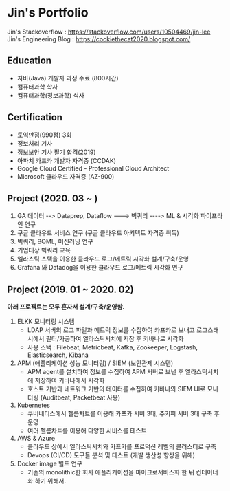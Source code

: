 # **Jin's Portfolio** 
Jin's Stackoverflow :  https://stackoverflow.com/users/10504469/jin-lee <br/>
Jin's Engineering Blog : https://cookiethecat2020.blogspot.com/

## Education
- 자바(Java) 개발자 과정 수료 (800시간)
- 컴퓨터과학 학사
- 컴퓨터과학(정보과학) 석사

## Certification
- 토익만점(990점) 3회
- 정보처리 기사
- 정보보안 기사 필기 합격(2019)
- 아파치 카프카 개발자 자격증 (CCDAK)
- Google Cloud Certified - Professional Cloud Architect 
- Microsoft 클라우드 자격증 (AZ-900) 

## Project (2020. 03 ~    ) 
1. GA 데이터 --> Dataprep, Dataflow ---> 빅쿼리   ----> ML & 시각화   파이프라인 연구 
2. 구글 클라우드 서비스 연구 (구글 클라우드 아키텍트 자격증 취득)
3. 빅쿼리, BQML, 머신러닝 연구
4. 기업대상 빅쿼리 교육 
5. 엘라스틱 스택을 이용한 클라우드 로그/메트릭 시각화 설계/구축/운영
6. Grafana 와 Datadog을 이용한 클라우드 로그/메트릭 시각화 연구

## Project (2019. 01 ~ 2020. 02)
**아래 프로젝트는 모두 혼자서 설계/구축/운영함.**
1. ELKK 모니터링 시스템 
   - LDAP 서버의 로그 파일과 메트릭 정보를 수집하여 카프카로 보내고 로그스태시에서 필터/가공하여 엘라스틱서치에 저장 후 키바나로 시각화 
   - 사용 스택 : Filebeat, Metricbeat, Kafka, Zookeeper, Logstash, Elasticsearch, Kibana
2. APM (애플리케이션 성능 모니터링) / SIEM (보안관제 시스템) 
   - APM agent를 설치하여 정보를 수집하여 APM 서버로 보낸 후 엘라스틱서치에 저장하여 키바나에서 시각화
   - 호스트 기반과 네트워크 기반의 데이터를 수집하여 키바나의 SIEM UI로 모니터링 (Auditbeat, Packetbeat 사용) 
3. Kubernetes 
   - 쿠버네티스에서 헬름차트를 이용해 카프카 서버 3대, 주키퍼 서버 3대 구축 후 운영 
   - 여러 헬름차트를 이용해 다양한 서비스를 테스트 
4. AWS & Azure
   - 클라우드 상에서 엘라스틱서치와 카프카를 프로덕션 레벨의 클러스터로 구축 
   - Devops (CI/CD) 도구들 분석 및 테스트 (개발 생산성 향상을 위해)
5. Docker image 빌드 연구
   - 기존의 monolithic한 회사 애플리케이션을 마이크로서비스화 한 뒤 컨테이너화 하기 위해서. 
